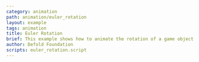 ```yaml
---
category: animation
path: animation/euler_rotation
layout: example
tags: animation
title: Euler Rotation
brief: This example shows how to animate the rotation of a game object using the euler game object property.
author: Defold Foundation
scripts: euler_rotation.script
---
```


